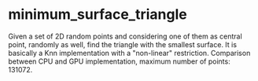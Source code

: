 # minimum_surface_triangle
  Given a set of 2D random points and considering one of them as central point, randomly as well, find the triangle with the smallest surface. It is basically a Knn implementation with a "non-linear" restriction. Comparison between CPU and GPU implementation, maximum number of points: 131072.   
